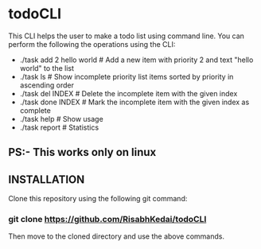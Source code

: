 # todoCLI
This CLI helps the user to make a todo list using command line. You can perform the following the operations using the CLI:
- ./task add 2 hello world    # Add a new item with priority 2 and text "hello world" to the list
- ./task ls   # Show incomplete priority list items sorted by priority in ascending order
- ./task del INDEX  # Delete the incomplete item with the given index
- ./task done INDEX  # Mark the incomplete item with the given index as complete
- ./task help                 # Show usage
- ./task report               # Statistics

## PS:- This works only on linux

## INSTALLATION
Clone this repository using the following git command:
### git clone https://github.com/RisabhKedai/todoCLI

Then move to the cloned directory and use the above commands. 
